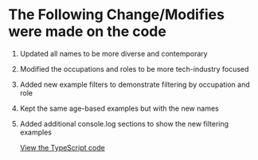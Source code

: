 # The Following Change/Modifies were made on the code
1. Updated all names to be more diverse and contemporary
2. Modified the occupations and roles to be more tech-industry focused
3. Added new example filters to demonstrate filtering by occupation and role
4. Kept the same age-based examples but with the new names
5. Added additional console.log sections to show the new filtering examples

   [View the TypeScript code](https://github.com/adimchikrilz/task9/blob/main/filterPersons.ts)
